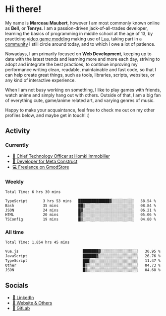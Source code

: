# Hi there!

My name is **Marceau Maubert**, however I am most commonly known online as **Bell**, or **Tenrys**. I am a passion-driven jack-of-all-trades developer, learning the basics of programming in middle school at the age of 13, by practicing [video game modding](https://garrysmod.com) making use of [Lua](https://lua.org), taking part in a [community](https://metastruct.net) I still circle around today, and to which I owe a lot of patience.

Nowadays, I am primarily focused on **Web Development**, keeping up to date with the latest trends and learning more and more each day, striving to adopt  and integrate the best practices, to continue improving my performance writing clean, readable, maintainable and fast code, so that I can help create great things, such as tools, libraries, scripts, websites, or any kind of interactive experience.

When I am not busy working on something, I like to play games with friends, watch anime and simply hang out with others. Outside of that, I am a big fan of everything cute, game/anime related art, and varying genres of music.

Happy to make your acquaintance, feel free to check me out on my other profiles below, and maybe get in touch! :)

## Activity

### Currently

- [🏢 Chief Technology Officer at Homki Immobilier](https://homki-immobilier.com)
- [🎈 Developer for Meta Construct](https://metastruct.net)
- [💻 Freelance on GmodStore](https://www.gmodstore.com/users/Tenrys)

### Weekly
<!--START_SECTION:wakaWeekly-->

```txt
Total Time: 6 hrs 30 mins

TypeScript       3 hrs 53 mins   ██████████████▓░░░░░░░░░░   58.54 %
Bash             35 mins         ██▒░░░░░░░░░░░░░░░░░░░░░░   08.84 %
JSON             24 mins         █▓░░░░░░░░░░░░░░░░░░░░░░░   06.21 %
HTML             20 mins         █▒░░░░░░░░░░░░░░░░░░░░░░░   05.06 %
TSConfig         19 mins         █▒░░░░░░░░░░░░░░░░░░░░░░░   04.80 %
```

<!--END_SECTION:wakaWeekly-->

### All time
<!--START_SECTION:wakaTotal-->

```txt
Total Time: 1,854 hrs 45 mins

Vue.js                             ███████▓░░░░░░░░░░░░░░░░░   30.95 %
JavaScript                         ██████▓░░░░░░░░░░░░░░░░░░   26.76 %
TypeScript                         ███░░░░░░░░░░░░░░░░░░░░░░   11.47 %
Other                              █▒░░░░░░░░░░░░░░░░░░░░░░░   04.73 %
JSON                               █▒░░░░░░░░░░░░░░░░░░░░░░░   04.68 %
```

<!--END_SECTION:wakaTotal-->

## Socials

- [👔 LinkedIn](https://www.linkedin.com/in/marceau-maubert)
- [🔗 Website & Others](https://bell.moe)
- [🦊 GitLab](https://gitlab.com/Tenrys)
